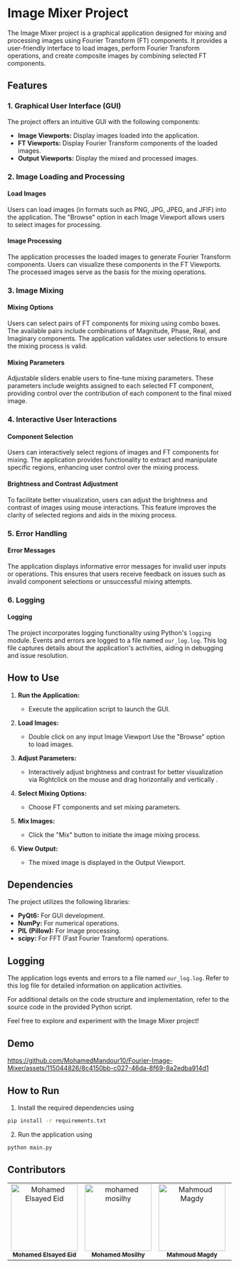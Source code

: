 # Image Mixer Project

The Image Mixer project is a graphical application designed for mixing and processing images using Fourier Transform (FT) components. It provides a user-friendly interface to load images, perform Fourier Transform operations, and create composite images by combining selected FT components.

## Features

### 1. Graphical User Interface (GUI)

The project offers an intuitive GUI with the following components:

- **Image Viewports:** Display images loaded into the application.
- **FT Viewports:** Display Fourier Transform components of the loaded images.
- **Output Viewports:** Display the mixed and processed images.

### 2. Image Loading and Processing

#### Load Images

Users can load images (in formats such as PNG, JPG, JPEG, and JFIF) into the application. The "Browse" option in each Image Viewport allows users to select images for processing.

#### Image Processing

The application processes the loaded images to generate Fourier Transform components. Users can visualize these components in the FT Viewports. The processed images serve as the basis for the mixing operations.

### 3. Image Mixing

#### Mixing Options

Users can select pairs of FT components for mixing using combo boxes. The available pairs include combinations of Magnitude, Phase, Real, and Imaginary components. The application validates user selections to ensure the mixing process is valid.

#### Mixing Parameters

Adjustable sliders enable users to fine-tune mixing parameters. These parameters include weights assigned to each selected FT component, providing control over the contribution of each component to the final mixed image.

### 4. Interactive User Interactions

#### Component Selection

Users can interactively select regions of images and FT components for mixing. The application provides functionality to extract and manipulate specific regions, enhancing user control over the mixing process.

#### Brightness and Contrast Adjustment

To facilitate better visualization, users can adjust the brightness and contrast of images using mouse interactions. This feature improves the clarity of selected regions and aids in the mixing process.

### 5. Error Handling

#### Error Messages

The application displays informative error messages for invalid user inputs or operations. This ensures that users receive feedback on issues such as invalid component selections or unsuccessful mixing attempts.

### 6. Logging

#### Logging

The project incorporates logging functionality using Python's `logging` module. Events and errors are logged to a file named `our_log.log`. This log file captures details about the application's activities, aiding in debugging and issue resolution.

## How to Use

1. **Run the Application:**
   - Execute the application script to launch the GUI.

2. **Load Images:**
   - Double click on any input Image Viewport Use the "Browse" option to load images.

3. **Adjust Parameters:**
   - Interactively adjust brightness and contrast for better visualization via Rightclick on the mouse and drag horizontally and vertically .

4. **Select Mixing Options:**
   - Choose FT components and set mixing parameters.

5. **Mix Images:**
   - Click the "Mix" button to initiate the image mixing process.

6. **View Output:**
   - The mixed image is displayed in the Output Viewport.

## Dependencies

The project utilizes the following libraries:

- **PyQt6:** For GUI development.
- **NumPy:** For numerical operations.
- **PIL (Pillow):** For image processing.
- **scipy:** For FFT (Fast Fourier Transform) operations.

## Logging

The application logs events and errors to a file named `our_log.log`. Refer to this log file for detailed information on application activities.

For additional details on the code structure and implementation, refer to the source code in the provided Python script.

Feel free to explore and experiment with the Image Mixer project!

## Demo


https://github.com/MohamedMandour10/Fourier-Image-Mixer/assets/115044826/8c4150bb-c027-46da-8f69-8a2edba914d1


## How to Run

1. Install the required dependencies using 
```bash
pip install -r requirements.txt
```
2. Run the application using 
```bash
python main.py
```

## Contributors <a name = "Contributors"></a>
<table>
  <tr>
    <td align="center">
    <a href="https://github.com/MohamedMandour10" target="_black">
    <img src="https://avatars.githubusercontent.com/u/115044826?v=4" width="150px;" alt="Mohamed Elsayed Eid"/>
    <br />
    <sub><b>Mohamed Elsayed Eid</b></sub></a>
    </td>
    <td align="center">
    <a href="https://github.com/mohamedmosilhy" target="_black">
    <img src="https://avatars.githubusercontent.com/u/93820559?v=4" width="150px;" alt="mohamed mosilhy"/>
    <br />
    <sub><b>Mohamed Mosilhy</b></sub></a>
    </td>
    <td align="center">
    <a href="https://github.com/MahmoudMagdy404" target="_black">
    <img src="https://avatars.githubusercontent.com/u/83336074?v=4" width="150px;" alt="Mahmoud Magdy"/>
    <br />
    <sub><b>Mahmoud Magdy</b></sub></a>
    </td>
    <td align="center">
    <a href="https://github.com/joyou159" target="_black">
    <img src="https://avatars.githubusercontent.com/u/85418161?v=4" width="150px;" alt="Youssef Ahmed"/>
    <br />
    <sub><b>Youssef Ahmed</b></sub></a>
    </td>
      </tr>
